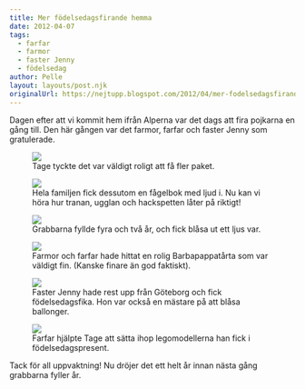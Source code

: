 ```yaml
---
title: Mer födelsedagsfirande hemma
date: 2012-04-07
tags: 
  - farfar
  - farmor
  - faster Jenny
  - födelsedag	
author: Pelle
layout: layouts/post.njk
originalUrl: https://nejtupp.blogspot.com/2012/04/mer-fodelsedagsfirande-hemma.html
---
```


Dagen efter att vi kommit hem ifrån Alperna var det dags att fira pojkarna en gång till. Den här gången var det farmor, farfar och faster Jenny som gratulerade.<br>

<figure>
	<img src="../../../../img/Fo%CC%88delsedagskalas+hemma-_MG_2044.jpg">
	<figcaption>Tage tyckte det var väldigt roligt att få fler paket.</figcaption>
</figure>

<figure>
	<img src="../../../../img/Fo%CC%88delsedagskalas+hemma-_MG_2072.jpg">
	<figcaption>Hela familjen fick dessutom en fågelbok med ljud i. Nu kan vi höra hur tranan, ugglan och hackspetten låter på riktigt!</figcaption>
</figure>

<figure>
	<img src="../../../../img/Fo%CC%88delsedagskalas+hemma-_MG_2082.jpg">
	<figcaption>Grabbarna fyllde fyra och två år, och fick blåsa ut ett ljus var.</figcaption>
</figure>

<figure>
	<img src="../../../../img/Fo%CC%88delsedagskalas+hemma-_MG_2088.jpg">
	<figcaption>Farmor och farfar hade hittat en rolig Barbapappatårta som var väldigt fin. (Kanske finare än god faktiskt).</figcaption>
</figure>

<figure>
	<img src="../../../../img/Fo%CC%88delsedagskalas+hemma-_MG_2075.jpg">
	<figcaption>Faster Jenny hade rest upp från Göteborg och fick födelsedagsfika. Hon var också en mästare på att blåsa ballonger.</figcaption>
</figure>

<figure>
	<img src="../../../../img/Fo%CC%88delsedagskalas+hemma-_MG_2094.jpg">
	<figcaption>Farfar hjälpte Tage att sätta ihop legomodellerna han fick i födelsedagspresent.</figcaption>
</figure>Tack för all uppvaktning! Nu dröjer det ett helt år innan nästa gång grabbarna fyller år.
